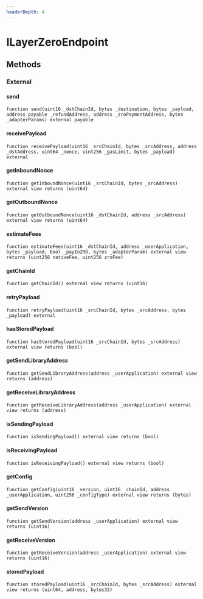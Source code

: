 ```yaml
---
headerDepth: 4
---
```


# ILayerZeroEndpoint










## Methods


### External

#### send



```solidity:no-line-numbers
function send(uint16 _dstChainId, bytes _destination, bytes _payload, address payable _refundAddress, address _zroPaymentAddress, bytes _adapterParams) external payable
```


#### receivePayload



```solidity:no-line-numbers
function receivePayload(uint16 _srcChainId, bytes _srcAddress, address _dstAddress, uint64 _nonce, uint256 _gasLimit, bytes _payload) external
```


#### getInboundNonce



```solidity:no-line-numbers
function getInboundNonce(uint16 _srcChainId, bytes _srcAddress) external view returns (uint64)
```


#### getOutboundNonce



```solidity:no-line-numbers
function getOutboundNonce(uint16 _dstChainId, address _srcAddress) external view returns (uint64)
```


#### estimateFees



```solidity:no-line-numbers
function estimateFees(uint16 _dstChainId, address _userApplication, bytes _payload, bool _payInZRO, bytes _adapterParam) external view returns (uint256 nativeFee, uint256 zroFee)
```


#### getChainId



```solidity:no-line-numbers
function getChainId() external view returns (uint16)
```


#### retryPayload



```solidity:no-line-numbers
function retryPayload(uint16 _srcChainId, bytes _srcAddress, bytes _payload) external
```


#### hasStoredPayload



```solidity:no-line-numbers
function hasStoredPayload(uint16 _srcChainId, bytes _srcAddress) external view returns (bool)
```


#### getSendLibraryAddress



```solidity:no-line-numbers
function getSendLibraryAddress(address _userApplication) external view returns (address)
```


#### getReceiveLibraryAddress



```solidity:no-line-numbers
function getReceiveLibraryAddress(address _userApplication) external view returns (address)
```


#### isSendingPayload



```solidity:no-line-numbers
function isSendingPayload() external view returns (bool)
```


#### isReceivingPayload



```solidity:no-line-numbers
function isReceivingPayload() external view returns (bool)
```


#### getConfig



```solidity:no-line-numbers
function getConfig(uint16 _version, uint16 _chainId, address _userApplication, uint256 _configType) external view returns (bytes)
```


#### getSendVersion



```solidity:no-line-numbers
function getSendVersion(address _userApplication) external view returns (uint16)
```


#### getReceiveVersion



```solidity:no-line-numbers
function getReceiveVersion(address _userApplication) external view returns (uint16)
```


#### storedPayload



```solidity:no-line-numbers
function storedPayload(uint16 _srcChainId, bytes _srcAddress) external view returns (uint64, address, bytes32)
```




